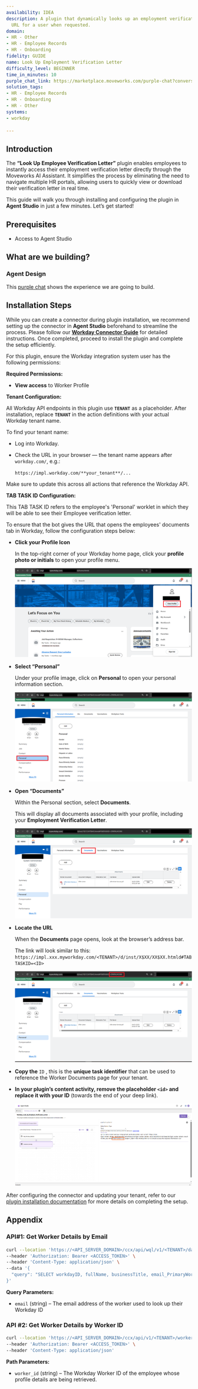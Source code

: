 ```yaml
---
availability: IDEA
description: A plugin that dynamically looks up an employment verification letter
  URL for a user when requested.
domain:
- HR - Other
- HR - Employee Records
- HR - Onboarding
fidelity: GUIDE
name: Look Up Employment Verification Letter
difficulty_level: BEGINNER
time_in_minutes: 10
purple_chat_link: https://marketplace.moveworks.com/purple-chat?conversation=%7B%22startTimestamp%22%3A%2211%3A43+AM%22%2C%22messages%22%3A%5B%7B%22role%22%3A%22user%22%2C%22parts%22%3A%5B%7B%22richText%22%3A%22I+need+an+employment+verification+letter+for+an+upcoming+trip.%22%7D%5D%7D%2C%7B%22role%22%3A%22assistant%22%2C%22parts%22%3A%5B%7B%22reasoningSteps%22%3A%5B%7B%22status%22%3A%22success%22%2C%22richText%22%3A%22%3Cp%3E%E2%8F%B3+Calling+Plugin+%3Cb%3ECreate+Employment+Verification+Letter%3C%2Fb%3E%3Cbr%3E%3C%2Fp%3E%22%7D%5D%7D%2C%7B%22richText%22%3A%22%3Cp%3EYour+employment+verification+letter+has+been+successfully+generated.%3Cbr%3E%3Cbr%3EYou+can+view+it+%3Ca+target%3D%5C%22_blank%5C%22+rel%3D%5C%22noopener+noreferrer+nofollow%5C%22+class%3D%5C%22editor-link%5C%22+href%3D%5C%22https%3A%2F%2Ftenant.workday.com%2Ffiles%2F24532%5C%22%3Ehere%3C%2Fa%3E.%3Cbr%3E%3C%2Fp%3E%22%7D%5D%7D%5D%7D
solution_tags:
- HR - Employee Records
- HR - Onboarding
- HR - Other
systems:
- workday

---
```

## Introduction

The **“Look Up Employee Verification Letter”** plugin enables employees to instantly access their employment verification letter directly through the Moveworks AI Assistant. It simplifies the process by eliminating the need to navigate multiple HR portals, allowing users to quickly view or download their verification letter in real time.

This guide will walk you through installing and configuring the plugin in **Agent Studio** in just a few minutes. Let’s get started!

## **Prerequisites**

- Access to Agent Studio

## **What are we building?**

### Agent Design

This [purple chat](https://marketplace.moveworks.com/purple-chat?conversation=%7B%22messages%22%3A%5B%7B%22role%22%3A%22user%22%2C%22parts%22%3A%5B%7B%22richText%22%3A%22Look+up+employment+verification+letter%22%7D%5D%7D%2C%7B%22role%22%3A%22assistant%22%2C%22parts%22%3A%5B%7B%22reasoningSteps%22%3A%5B%7B%22status%22%3A%22success%22%2C%22richText%22%3A%22Looking+up+details+for+an+employment+verification+letter+in+%3Cb+xmlns%3D%5C%22http%3A%2F%2Fwww.w3.org%2F1999%2Fxhtml%5C%22%3EWorkday%3C%2Fb%3E.%22%7D%5D%7D%2C%7B%22richText%22%3A%22%3Cp+xmlns%3D%5C%22http%3A%2F%2Fwww.w3.org%2F1999%2Fxhtml%5C%22%3EHere+is+the+link+to+view+or+download+your+latest+Employment+Verification+Letter%3A%3C%2Fp%3E%3Cul+xmlns%3D%5C%22http%3A%2F%2Fwww.w3.org%2F1999%2Fxhtml%5C%22%3E%3Cli%3E%3Cp%3EGo+to+this+%3Ca+rel%3D%5C%22noopener+noreferrer%5C%22+class%3D%5C%22editor-link+c-link%5C%22+href%3D%5C%22https%3A%2F%2Fapp.moveworks.ai%2Fr%3Fv2_employment_verification_letter_example%5C%22%3EView+Employment+Verification+Letter%3C%2Fa%3E+page+in+Workday+to+directly+access+the+required+information.%3C%2Fp%3E%3C%2Fli%3E%3C%2Ful%3E%3Cp+xmlns%3D%5C%22http%3A%2F%2Fwww.w3.org%2F1999%2Fxhtml%5C%22%3EIf+you+need+help+with+anything+else+related+to+employment+documents+or+Workday%2C+let+me+know%21%3C%2Fp%3E%22%7D%2C%7B%22citations%22%3A%5B%7B%22connectorName%22%3A%22workday%22%2C%22citationTitle%22%3A%22Employment+Verification+Letter%22%7D%5D%7D%5D%7D%5D%7D) shows the experience we are going to build.

## Installation Steps

While you can create a connector during plugin installation, we recommend setting up the connector in **Agent Studio** beforehand to streamline the process. Please follow our [**Workday Connector Guide**](https://developer.moveworks.com/marketplace/package/?id=workday&hist=home%2Cbrws#how-to-implement) for detailed instructions. Once completed, proceed to install the plugin and complete the setup efficiently.

For this plugin, ensure the Workday integration system user has the following permissions:

**Required Permissions:**

- **View access** to Worker Profile

**Tenant Configuration:**

All Workday API endpoints in this plugin use **`TENANT`** as a placeholder. After installation, replace **`TENANT`** in the action definitions with your actual Workday tenant name.

To find your tenant name:

- Log into Workday.
- Check the URL in your browser — the tenant name appears after `workday.com/`, e.g.:
    
    `https://impl.workday.com/**your_tenant**/...`
    

Make sure to update this across all actions that reference the Workday API.

**TAB TASK ID Configuration:**

This TAB TASK ID refers to the employee's 'Personal' worklet in which they will be able to see their Employee verification letter.

To ensure that the bot gives the URL that opens the employees' documents tab in Workday, follow the configuration steps below:

- **Click your Profile Icon**
    
    In the top-right corner of your Workday home page, click your **profile photo or initials** to open your profile menu.
    
    ![image1.png](image1.png)
    
- **Select “Personal”**
    
    Under your profile image, click on **Personal** to open your personal information section.
    
    ![image2.png](image2.png)
    
- **Open “Documents”**
    
    Within the Personal section, select **Documents**.
    
    This will display all documents associated with your profile, including your **Employment Verification Letter**.
    
    ![image3.png](image3.png)
    
- **Locate the URL**
    
    When the **Documents** page opens, look at the browser’s address bar.
    
    The link will look similar to this:
    `https://impl.xxx.myworkday.com/<TENANT>/d/inst/X$XX/XX$XX.htmld#TABTASKID=<ID>`
    
    ![image4.png](image4.png)
    
- **Copy the** `ID` , this is the **unique task identifier** that can be used to reference the Worker Documents page for your tenant.
- **In your plugin’s content activity, remove the placeholder `<id>` and replace it with your ID** (towards the end of your deep link).
    
    ![image5.png](image5.png)
    

After configuring the connector and updating your tenant, refer to our [plugin installation documentation](https://help.moveworks.com/docs/ai-agent-marketplace-installation) for more details on completing the setup.

## **Appendix**

### API#1: Get Worker Details by Email

```bash
curl --location 'https://<API_SERVER_DOMAIN>/ccx/api/wql/v1/<TENANT>/data' \
--header 'Authorization: Bearer <ACCESS_TOKEN>' \
--header 'Content-Type: application/json' \
--data '{
  "query": "SELECT workdayID, fullName, businessTitle, email_PrimaryWorkOrPrimaryHome as email, employeeID FROM allWorkers WHERE email_PrimaryWorkOrPrimaryHome = %27{{email}}%27"
}'
```

**Query Parameters:**

- `email` (string) – The email address of the worker used to look up their Workday ID

### API #2: Get Worker Details by Worker ID

```bash
curl --location 'https://<API_SERVER_DOMAIN>/ccx/api/v1/<TENANT>/workers/{{worker_id}}' \
--header 'Authorization: Bearer <ACCESS_TOKEN>' \
--header 'Content-Type: application/json'
```

**Path Parameters:**

- `worker_id` (string) – The Workday Worker ID of the employee whose profile details are being retrieved.